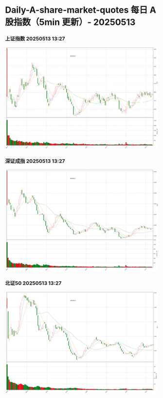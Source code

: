 
# Daily-A-share-market-quotes 每日 A 股指数（5min 更新）- 20250513

### 上证指数 20250513 13:27
![](./fig/2025/5/20250513-sh000001.png)

### 深证成指 20250513 13:27
![](./fig/2025/5/20250513-sz399001.png)

### 北证50 20250513 13:27
![](./fig/2025/5/20250513-bj899050.png)
